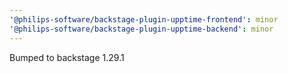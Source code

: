 ```yaml
---
'@philips-software/backstage-plugin-upptime-frontend': minor
'@philips-software/backstage-plugin-upptime-backend': minor
---
```


Bumped to backstage 1.29.1
